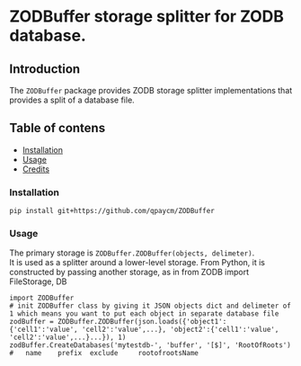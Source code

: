 # ZODBuffer storage splitter for ZODB database.

## Introduction

The ``ZODBuffer`` package provides ZODB storage splitter
implementations that provides a split of a database file.

## Table of contens
* [Installation](#installation)
* [Usage](#usage)
* [Credits](#credits)

### Installation

    pip install git+https://github.com/qpaycm/ZODBuffer
    
### Usage
    
The primary storage is ``ZODBuffer.ZODBuffer(objects, delimeter)``.  
It is used as a splitter around a lower-level storage.  From Python, 
it is constructed by passing another storage, as in from ZODB import FileStorage, DB

    import ZODBuffer
	# init ZODBuffer class by giving it JSON objects dict and delimeter of 1 which means you want to put each object in separate database file
    zodBuffer = ZODBuffer.ZODBuffer(json.loads({'object1':{'cell1':'value', 'cell2':'value',...}, 'object2':{'cell1':'value', 'cell2':'value',...}...}), 1)
	zodBuffer.CreateDatabases('mytestdb-', 'buffer', '[$]', 'RootOfRoots')	#	name	prefix	exclude		rootofrootsName
